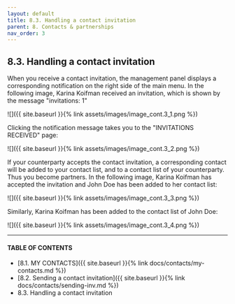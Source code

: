 ```yaml
---
layout: default
title: 8.3. Handling a contact invitation
parent: 8. Contacts & partnerships
nav_order: 3
---
```


## 8.3. Handling a contact invitation

When you receive a contact invitation, the management panel displays a corresponding notification on the right side of the main menu. In the following image, Karina Koifman received an invitation, which is shown by the message "<span class="text-orange">invitations: 1</span>" 

![]({{ site.baseurl }}{% link assets/images/image_cont.3_1.png %})

Clicking the notification message takes you to the "INVITATIONS RECEIVED" page:

![]({{ site.baseurl }}{% link assets/images/image_cont.3_2.png %})

If your counterparty accepts the contact invitation, a corresponding contact will be added to your contact list, and to a contact list of your counterparty. Thus you become partners. In the following image, Karina Koifman has accepted the invitation and John Doe has been added to her contact list:

![]({{ site.baseurl }}{% link assets/images/image_cont.3_3.png %})

Similarly, Karina Koifman has been added to the contact list of John Doe:

![]({{ site.baseurl }}{% link assets/images/image_cont.3_4.png %})

---
#### TABLE OF CONTENTS
* [8.1. MY CONTACTS]({{ site.baseurl }}{% link docs/contacts/my-contacts.md %})
* [8.2. Sending a contact invitation]({{ site.baseurl }}{% link docs/contacts/sending-inv.md %})
* 8.3. Handling a contact invitation